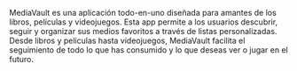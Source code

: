MediaVault es una aplicación todo-en-uno diseñada para amantes de los libros, películas y 
videojuegos. Esta app permite a los usuarios descubrir, seguir y organizar 
sus medios favoritos a través de listas personalizadas. Desde libros y películas 
hasta videojuegos, MediaVault facilita el seguimiento de todo lo que has consumido 
y lo que deseas ver o jugar en el futuro.
